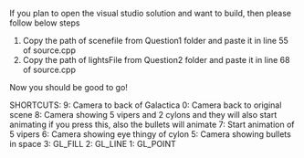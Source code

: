 If you plan to open the visual studio solution and want to build, then please follow below steps
1) Copy the path of scenefile from Question1 folder and paste it in line 55 of source.cpp
2) Copy the path of lightsFile from Question2 folder and paste it in line 68 of source.cpp

Now you should be good to go!

SHORTCUTS:
9: Camera to back of Galactica
0: Camera back to original scene
8: Camera showing 5 vipers and 2 cylons and they will also start animating if you press this, also the bullets will animate
7: Start animation of 5 vipers
6: Camera showing eye thingy of cylon
5: Camera showing bullets in space
3: GL_FILL
2: GL_LINE
1: GL_POINT